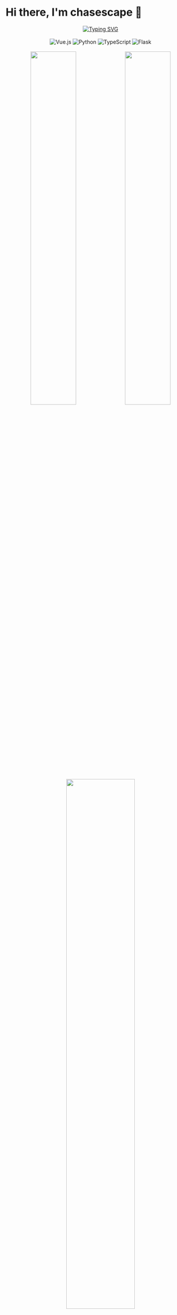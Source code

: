 # Hi there, I'm chasescape 👋

<!-- 动态打字效果 -->
<div align="center">
  <a href="https://git.io/typing-svg">
    <img src="https://readme-typing-svg.demolab.com?font=Fira+Code&size=24&duration=3000&pause=1000&color=5AAEFF&center=true&vCenter=true&multiline=true&repeat=false&width=500&height=100&lines=Software+Engineering+Student+%F0%9F%8C%B1;Cat+Lover+%7C+Code+Builder+%F0%9F%90%BE;Always+learning+new+things+%F0%9F%A7%91%E2%80%8D%F0%9F%92%BB" alt="Typing SVG" />
  </a>
</div>

<br/>

<!-- 技术栈徽章 -->
<div align="center">
  <img src="https://img.shields.io/badge/Vue.js-35495E?style=for-the-badge&logo=vue.js&logoColor=4FC08D" alt="Vue.js"/>
  <img src="https://img.shields.io/badge/Python-3776AB?style=for-the-badge&logo=python&logoColor=white" alt="Python"/>
  <img src="https://img.shields.io/badge/TypeScript-007ACC?style=for-the-badge&logo=typescript&logoColor=white" alt="TypeScript"/>
  <img src="https://img.shields.io/badge/Flask-000000?style=for-the-badge&logo=flask&logoColor=white" alt="Flask"/>
</div>

<br/>

<!-- GitHub统计 -->
<div align="center">
  <img width="49%" src="https://github-readme-stats.vercel.app/api?username=chasescape&show_icons=true&theme=tokyonight&hide_border=true&count_private=true" />
  <img width="49%" src="https://github-readme-streak-stats.herokuapp.com?user=chasescape&theme=tokyonight&hide_border=true" />
</div>

<br/>

<!-- 语言统计 -->
<div align="center">
  <img width="60%" src="https://github-readme-stats.vercel.app/api/top-langs/?username=chasescape&layout=compact&theme=tokyonight&hide_border=true" />
</div>

<br/>

<!-- 贪吃蛇动画 -->
<div align="center">
  <picture>
    <source media="(prefers-color-scheme: dark)" srcset="https://raw.githubusercontent.com/chasescape/chasescape/output/github-contribution-grid-snake-dark.svg" />
    <source media="(prefers-color-scheme: light)" srcset="https://raw.githubusercontent.com/chasescape/chasescape/output/github-contribution-grid-snake.svg" />
    <img alt="github-snake" src="https://raw.githubusercontent.com/chasescape/chasescape/output/github-contribution-grid-snake.svg" />
  </picture>
</div>

<br/>

<!-- 联系方式 -->
<div align="center">
  <a href="https://github.com/chasescape">
    <img src="https://img.shields.io/badge/GitHub-100000?style=for-the-badge&logo=github&logoColor=white" alt="GitHub"/>
  </a>
  <a href="mailto:freechase065@gmail.com">
    <img src="https://img.shields.io/badge/Gmail-D14836?style=for-the-badge&logo=gmail&logoColor=white" alt="Gmail"/>
  </a>
  <a href="mailto:3328162745@qq.com">
    <img src="https://img.shields.io/badge/QQ-EB1923?style=for-the-badge&logo=tencent-qq&logoColor=white" alt="QQ"/>
  </a>
  <a href="#">
    <img src="https://img.shields.io/badge/WeChat-07C160?style=for-the-badge&logo=wechat&logoColor=white" alt="WeChat"/>
  </a>
</div>
<br/>

<!-- 访客计数器 - 使用 hits.sh -->
<div align="center">
  <img src="https://hits.sh/github.com/chasescape.svg?style=flat-square&label=Views&color=0891b2"/>
</div>


---

<div align="center">
  <a href="https://github.com/chasescape">
    <img src="https://img.shields.io/badge/Buy%20me%20a%20coffee-%E2%98%95-blue?style=for-the-badge&logo=buy-me-a-coffee&logoColor=white" alt="Buy me a coffee">
  </a>
</div>

<!-- 页脚 -->
<div align="center">
  <i>Happy Coding!</i> 😊
</div>
